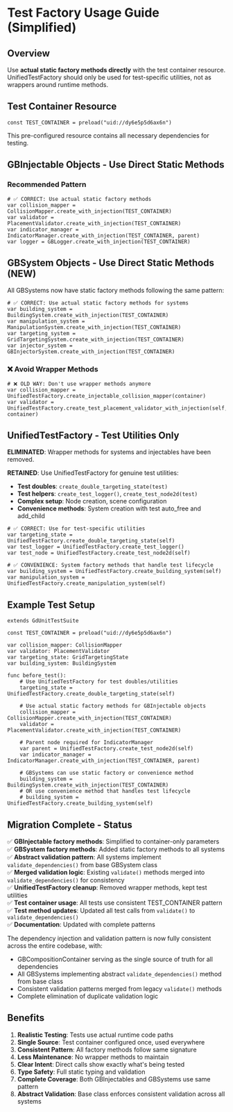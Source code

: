 # Test Factory Usage Guide (Simplified)

## Overview

Use **actual static factory methods directly** with the test container resource. UnifiedTestFactory should only be used for test-specific utilities, not as wrappers around runtime methods.

## Test Container Resource

```gdscript
const TEST_CONTAINER = preload("uid://dy6e5p5d6ax6n")
```

This pre-configured resource contains all necessary dependencies for testing.

## GBInjectable Objects - Use Direct Static Methods

### Recommended Pattern

```gdscript
# ✅ CORRECT: Use actual static factory methods
var collision_mapper = CollisionMapper.create_with_injection(TEST_CONTAINER)
var validator = PlacementValidator.create_with_injection(TEST_CONTAINER)
var indicator_manager = IndicatorManager.create_with_injection(TEST_CONTAINER, parent)
var logger = GBLogger.create_with_injection(TEST_CONTAINER)
```

## GBSystem Objects - Use Direct Static Methods (NEW)

All GBSystems now have static factory methods following the same pattern:

```gdscript
# ✅ CORRECT: Use actual static factory methods for systems
var building_system = BuildingSystem.create_with_injection(TEST_CONTAINER)
var manipulation_system = ManipulationSystem.create_with_injection(TEST_CONTAINER)
var targeting_system = GridTargetingSystem.create_with_injection(TEST_CONTAINER)
var injector_system = GBInjectorSystem.create_with_injection(TEST_CONTAINER)
```

### ❌ Avoid Wrapper Methods

```gdscript
# ❌ OLD WAY: Don't use wrapper methods anymore
var collision_mapper = UnifiedTestFactory.create_injectable_collision_mapper(container)
var validator = UnifiedTestFactory.create_test_placement_validator_with_injection(self, container)
```

## UnifiedTestFactory - Test Utilities Only

**ELIMINATED**: Wrapper methods for systems and injectables have been removed.

**RETAINED**: Use UnifiedTestFactory for genuine test utilities:

- **Test doubles**: `create_double_targeting_state(test)`
- **Test helpers**: `create_test_logger()`, `create_test_node2d(test)`
- **Complex setup**: Node creation, scene configuration
- **Convenience methods**: System creation with test auto_free and add_child

```gdscript
# ✅ CORRECT: Use for test-specific utilities
var targeting_state = UnifiedTestFactory.create_double_targeting_state(self)
var test_logger = UnifiedTestFactory.create_test_logger()
var test_node = UnifiedTestFactory.create_test_node2d(self)

# ✅ CONVENIENCE: System factory methods that handle test lifecycle
var building_system = UnifiedTestFactory.create_building_system(self)
var manipulation_system = UnifiedTestFactory.create_manipulation_system(self)
```

## Example Test Setup

```gdscript
extends GdUnitTestSuite

const TEST_CONTAINER = preload("uid://dy6e5p5d6ax6n")

var collision_mapper: CollisionMapper
var validator: PlacementValidator
var targeting_state: GridTargetingState
var building_system: BuildingSystem

func before_test():
    # Use UnifiedTestFactory for test doubles/utilities
    targeting_state = UnifiedTestFactory.create_double_targeting_state(self)
    
    # Use actual static factory methods for GBInjectable objects
    collision_mapper = CollisionMapper.create_with_injection(TEST_CONTAINER)
    validator = PlacementValidator.create_with_injection(TEST_CONTAINER)
    
    # Parent node required for IndicatorManager
    var parent = UnifiedTestFactory.create_test_node2d(self)
    var indicator_manager = IndicatorManager.create_with_injection(TEST_CONTAINER, parent)
    
    # GBSystems can use static factory or convenience method
    building_system = BuildingSystem.create_with_injection(TEST_CONTAINER)
    # OR use convenience method that handles test lifecycle
    # building_system = UnifiedTestFactory.create_building_system(self)
```

## Migration Complete - Status

✅ **GBInjectable factory methods**: Simplified to container-only parameters  
✅ **GBSystem factory methods**: Added static factory methods to all systems  
✅ **Abstract validation pattern**: All systems implement `validate_dependencies()` from base GBSystem class  
✅ **Merged validation logic**: Existing `validate()` methods merged into `validate_dependencies()` for consistency  
✅ **UnifiedTestFactory cleanup**: Removed wrapper methods, kept test utilities  
✅ **Test container usage**: All tests use consistent TEST_CONTAINER pattern  
✅ **Test method updates**: Updated all test calls from `validate()` to `validate_dependencies()`  
✅ **Documentation**: Updated with complete patterns  

The dependency injection and validation pattern is now fully consistent across the entire codebase, with:

- GBCompositionContainer serving as the single source of truth for all dependencies
- All GBSystems implementing abstract `validate_dependencies()` method from base class  
- Consistent validation patterns merged from legacy `validate()` methods
- Complete elimination of duplicate validation logic

## Benefits

1. **Realistic Testing**: Tests use actual runtime code paths
2. **Single Source**: Test container configured once, used everywhere  
3. **Consistent Pattern**: All factory methods follow same signature
4. **Less Maintenance**: No wrapper methods to maintain
5. **Clear Intent**: Direct calls show exactly what's being tested
6. **Type Safety**: Full static typing and validation
7. **Complete Coverage**: Both GBInjectables and GBSystems use same pattern
8. **Abstract Validation**: Base class enforces consistent validation across all systems
